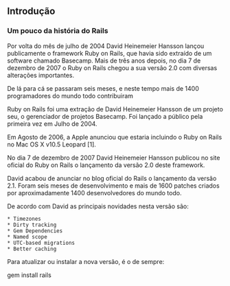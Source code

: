 ## Introdução

### Um pouco da história do Rails

Por volta do mês de julho de 2004 David Heinemeier Hansson lançou publicamente o framework Ruby on Rails, que havia sido extraído de um software chamado Basecamp. Mais de três anos depois, no dia 7 de dezembro de 2007 o Ruby on Rails chegou a sua versão 2.0 com diversas alterações importantes.

De lá para cá se passaram seis meses, e neste tempo mais de 1400 programadores do mundo todo contribuiram 



Ruby on Rails foi uma extração de David Heinemeier Hansson de um projeto seu, o gerenciador de projetos Basecamp. Foi lançado a público pela primeira vez em Julho de 2004.

Em Agosto de 2006, a Apple anunciou que estaria incluindo o Ruby on Rails no Mac OS X v10.5 Leopard [1].

No dia 7 de dezembro de 2007 David Heinemeier Hansson publicou no site oficial do Ruby on Rails o lançamento da versão 2.0 deste framework. 


David acabou de anunciar no blog oficial do Rails o lançamento da versão 2.1. Foram seis meses de desenvolvimento e mais de 1600 patches criados por aproximadamente 1400 desenvolvedores do mundo todo.

De acordo com David as principais novidades nesta versão são:

    * Timezones
    * Dirty tracking
    * Gem Dependencies
    * Named scope
    * UTC-based migrations
    * Better caching

Para atualizar ou instalar a nova versão, é o de sempre:

gem install rails


